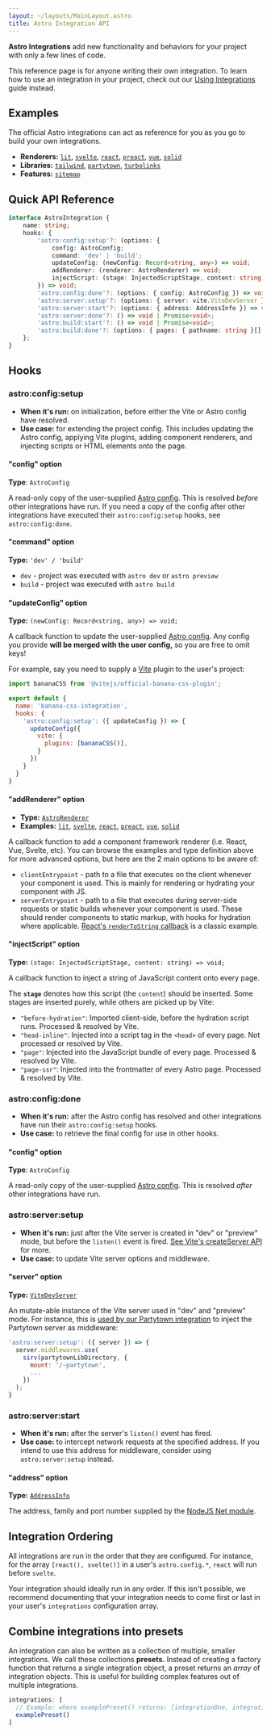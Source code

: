 ```yaml
---
layout: ~/layouts/MainLayout.astro
title: Astro Integration API
---
```


**Astro Integrations** add new functionality and behaviors for your project with only a few lines of code. 

This reference page is for anyone writing their own integration. To learn how to use an integration in your project, check out our [Using Integrations](/en/guides/integrations-guide) guide instead.


## Examples

The official Astro integrations can act as reference for you as you go to build your own integrations.

- **Renderers:** [`lit`](https://github.com/withastro/astro/blob/main/packages/integrations/lit/src/index.ts), [`svelte`](https://github.com/withastro/astro/blob/main/packages/integrations/svelte/src/index.ts), [`react`](https://github.com/withastro/astro/blob/main/packages/integrations/react/src/index.ts), [`preact`](https://github.com/withastro/astro/blob/main/packages/integrations/preact/src/index.ts), [`vue`](https://github.com/withastro/astro/blob/main/packages/integrations/vue/src/index.ts), [`solid`](https://github.com/withastro/astro/blob/main/packages/integrations/solid/src/index.ts)
- **Libraries:** [`tailwind`](https://github.com/withastro/astro/blob/main/packages/integrations/tailwind/src/index.ts), [`partytown`](https://github.com/withastro/astro/blob/main/packages/integrations/partytown/src/index.ts), [`turbolinks`](https://github.com/withastro/astro/blob/main/packages/integrations/turbolinks/src/index.ts)
- **Features:** [`sitemap`](https://github.com/withastro/astro/blob/main/packages/integrations/sitemap/src/index.ts)

## Quick API Reference

```ts
interface AstroIntegration {
    name: string;
    hooks: {
        'astro:config:setup'?: (options: {
            config: AstroConfig;
            command: 'dev' | 'build';
            updateConfig: (newConfig: Record<string, any>) => void;
            addRenderer: (renderer: AstroRenderer) => void;
            injectScript: (stage: InjectedScriptStage, content: string) => void;
        }) => void;
        'astro:config:done'?: (options: { config: AstroConfig }) => void | Promise<void>;
        'astro:server:setup'?: (options: { server: vite.ViteDevServer }) => void | Promise<void>;
        'astro:server:start'?: (options: { address: AddressInfo }) => void | Promise<void>;
        'astro:server:done'?: () => void | Promise<void>;
        'astro:build:start'?: () => void | Promise<void>;
        'astro:build:done'?: (options: { pages: { pathname: string }[]; dir: URL }) => void | Promise<void>;
    };
}
```

## Hooks

### astro:config:setup

- **When it's run:** on initialization, before either the Vite or Astro config have resolved.
- **Use case:** for extending the project config. This includes updating the Astro config, applying Vite plugins, adding component renderers, and injecting scripts or HTML elements onto the page.

#### "config" option

**Type**: `AstroConfig`

A read-only copy of the user-supplied [Astro config](/en/reference/configuration-reference/). This is resolved _before_ other integrations have run. If you need a copy of the config after other integrations have executed their `astro:config:setup` hooks, see `astro:config:done`.

#### "command" option

**Type:** `'dev' / 'build'`

- `dev` - project was executed with `astro dev` or `astro preview`
- `build` - project was executed with `astro build`

#### "updateConfig" option

**Type:** `(newConfig: Record<string, any>) => void;`

A callback function to update the user-supplied [Astro config](/en/reference/configuration-reference/). Any config you provide **will be merged with the user config,** so you are free to omit keys! 

For example, say you need to supply a [Vite](https://vitejs.dev) plugin to the user's project:

```js
import bananaCSS from '@vitejs/official-banana-css-plugin';

export default {
  name: 'banana-css-integration',
  hooks: {
    'astro:config:setup': ({ updateConfig }) => {
      updateConfig({
        vite: {
          plugins: [bananaCSS()],
        }
      })
    }
  }
}
```

#### "addRenderer" option

- **Type:** [`AstroRenderer`](https://github.com/withastro/astro/blob/fdd607c5755034edf262e7b275732519328a33b2/packages/astro/src/%40types/astro.ts#L872-L883)
- **Examples:** [`lit`](https://github.com/withastro/astro/blob/main/packages/integrations/lit/src/index.ts), [`svelte`](https://github.com/withastro/astro/blob/main/packages/integrations/svelte/src/index.ts), [`react`](https://github.com/withastro/astro/blob/main/packages/integrations/react/src/index.ts), [`preact`](https://github.com/withastro/astro/blob/main/packages/integrations/preact/src/index.ts), [`vue`](https://github.com/withastro/astro/blob/main/packages/integrations/vue/src/index.ts), [`solid`](https://github.com/withastro/astro/blob/main/packages/integrations/solid/src/index.ts)

A callback function to add a component framework renderer (i.e. React, Vue, Svelte, etc). You can browse the examples and type definition above for more advanced options, but here are the 2 main options to be aware of:
- `clientEntrypoint` - path to a file that executes on the client whenever your component is used. This is mainly for rendering or hydrating your component with JS.
- `serverEntrypoint` - path to a file that executes during server-side requests or static builds whenever your component is used. These should render components to static markup, with hooks for hydration where applicable. [React's `renderToString` callback](https://reactjs.org/docs/react-dom-server.html#rendertostring) is a classic example.

#### "injectScript" option

**Type:** `(stage: InjectedScriptStage, content: string) => void;`

A callback function to inject a string of JavaScript content onto every page.

The **`stage`** denotes how this script (the `content`) should be inserted. Some stages are inserted purely, while others are picked up by Vite:

- `"before-hydration"`: Imported client-side, before the hydration script runs. Processed & resolved by Vite.
- `"head-inline"`: Injected into a script tag in the `<head>` of every page. Not processed or resolved by Vite.
- `"page"`: Injected into the JavaScript bundle of every page. Processed & resolved by Vite.
- `"page-ssr"`: Injected into the frontmatter of every Astro page. Processed & resolved by Vite.

### astro:config:done

- **When it's run:** after the Astro config has resolved and other integrations have run their `astro:config:setup` hooks.
- **Use case:** to retrieve the final config for use in other hooks.

#### "config" option

**Type**: `AstroConfig`

A read-only copy of the user-supplied [Astro config](/en/reference/configuration-reference/). This is resolved _after_ other integrations have run.

### astro:server:setup

- **When it's run:** just after the Vite server is created in "dev" or "preview" mode, but before the `listen()` event is fired. [See Vite's createServer API](https://vitejs.dev/guide/api-javascript.html#createserver) for more.
- **Use case:** to update Vite server options and middleware.

#### "server" option

**Type:** [`ViteDevServer`](https://vitejs.dev/guide/api-javascript.html#vitedevserver)

An mutate-able instance of the Vite server used in "dev" and "preview" mode. For instance, this is [used by our Partytown integration](https://github.com/withastro/astro/tree/main/packages/integrations/partytown) to inject the Partytown server as middleware:

```js
'astro:server:setup': ({ server }) => {
  server.middlewares.use(
    sirv(partytownLibDirectory, {
      mount: '/~partytown',
      ...
    })
  );
}
```

### astro:server:start

- **When it's run:** after the server's `listen()` event has fired.
- **Use case:** to intercept network requests at the specified address. If you intend to use this address for middleware, consider using `astro:server:setup` instead.

#### "address" option

**Type:** [`AddressInfo`](https://microsoft.github.io/PowerBI-JavaScript/interfaces/_node_modules__types_node_net_d_._net_.addressinfo.html)

The address, family and port number supplied by the [NodeJS Net module](https://nodejs.org/api/net.html).

## Integration Ordering

All integrations are run in the order that they are configured. For instance, for the array `[react(), svelte()]` in a user's `astro.config.*`, `react` will run before `svelte`.

Your integration should ideally run in any order. If this isn't possible, we recommend documenting that your integration needs to come first or last in your user's `integrations` configuration array.


## Combine integrations into presets

An integration can also be written as a collection of multiple, smaller integrations. We call these collections **presets.** Instead of creating a factory function that returns a single integration object, a preset returns an *array* of integration objects. This is useful for building complex features out of multiple integrations.

```js
integrations: [
  // Example: where examplePreset() returns: [integrationOne, integrationTwo, ...etc]
  examplePreset()
]
```
